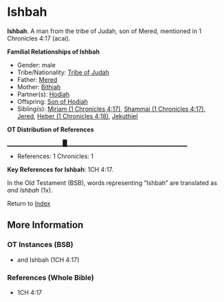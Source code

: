 # Ishbah
**Ishbah**. 
A man from the tribe of Judah, son of Mered, mentioned in 1 Chronicles 4:17 (acai). 




**Familial Relationships of Ishbah**


* Gender: male
* Tribe/Nationality: [Tribe of Judah](../../../groups/md/acai/Judah.md)
* Father: [Mered](Mered.md)
* Mother: [Bithiah](Bithiah.md)
* Partner(s): [Hodiah](Hodiah.md)
* Offspring: [Son of Hodiah](SonOfHodiah.md)
* Sibling(s): [Miriam (1 Chronicles 4:17)](Miriam.2.md), [Shammai (1 Chronicles 4:17)](Shammai.3.md), [Jered](Jered.md), [Heber (1 Chronicles 4:18)](Heber.3.md), [Jekuthiel](Jekuthiel.md)


**OT Distribution of References**

▁▁▁▁▁▁▁▁▁▁▁▁█▁▁▁▁▁▁▁▁▁▁▁▁▁▁▁▁▁▁▁▁▁▁▁▁▁▁
* References: 1 Chronicles: 1



**Key References for Ishbah**: 
1CH 4:17. 


In the Old Testament (BSB), words representing “Ishbah” are translated as 
*and Ishbah* (1x). 




Return to [Index](00-Index.md)

## More Information

### OT Instances (BSB)

* and Ishbah (1CH 4:17)



### References (Whole Bible)

* 1CH 4:17



